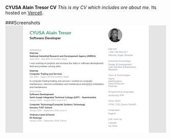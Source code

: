 **CYUSA Alain Tresor CV** 
_This is my CV which includes ore about me._
Its hosted on [Vercell](https://tresor-cv.vercel.app).

###Screenshots
![plot](https://github.com/TresorRw/tresorrw.github.io/blob/main/images/WideScreen.jpg?raw=true)
